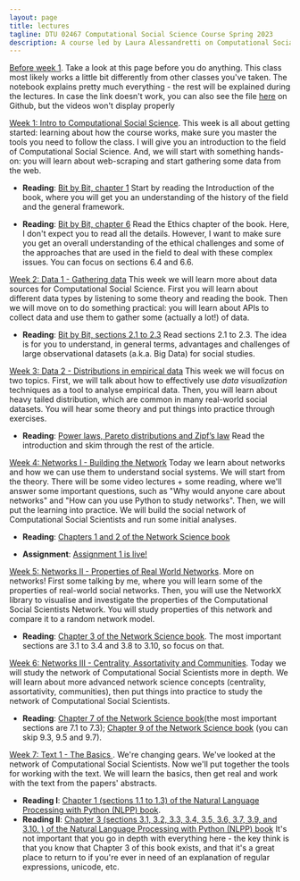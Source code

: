 ```yaml
---
layout: page
title: lectures
tagline: DTU 02467 Computational Social Science Course Spring 2023
description: A course led by Laura Alessandretti on Computational Social Science
---
```



[Before week 1](https://nbviewer.org/github/lalessan/comsocsci2023/blob/master/lectures/Before_week_1.ipynb). Take a look at this page before you do anything. This class most likely works a little bit differently from other classes you've taken. The notebook explains pretty much everything - the rest will be explained during the lectures. In case the link doesn't work, you can also see the file [here](https://github.com/lalessan/comsocsci2022/blob/master/lectures/Before_week_1.ipynb) on Github, but the videos won't display properly


[Week 1: Intro to Computational Social Science](https://nbviewer.org/github/lalessan/comsocsci2023/blob/master/lectures/Week1.ipynb). This week is all about getting started: learning about how the course works, make sure you master the tools you need to follow the class. I will give you an introduction to the field of Computational Social Science. And, we will start with something hands-on: you will learn about web-scraping and start gathering some data from the web.

 * __Reading__: [Bit by Bit, chapter 1](https://www.bitbybitbook.com/en/1st-ed/introduction/) Start by reading the Introduction of the book, where you will get you an understanding of the history of the field and the general framework.    

 * __Reading__:  [Bit by Bit, chapter 6](https://www.bitbybitbook.com/en/1st-ed/ethics/) Read the Ethics chapter of the book. Here, I don't expect you to read all the details. However, I want to make sure you get an overall understanding of the ethical challenges and some of the approaches that are used in the field to deal with these complex issues. You can focus on sections 6.4 and 6.6.    

[Week 2: Data 1 - Gathering data](https://nbviewer.org/github/lalessan/comsocsci2023/blob/master/lectures/Week2.ipynb) This week we will learn more about data sources for Computational Social Science. First you will learn about different data types by listening to some theory and reading the book. Then we will move on to do something practical: you will learn about APIs to collect data and use them to gather some (actually a lot!) of data.

 * __Reading__: [Bit by Bit, sections 2.1 to 2.3](https://www.bitbybitbook.com/en/1st-ed/observing-behavior/observing-intro/) Read sections 2.1 to 2.3. The idea is for you to understand, in general terms, advantages and challenges of large observational datasets (a.k.a. Big Data) for social studies.

 [Week 3: Data 2 - Distributions in empirical data](https://nbviewer.org/github/lalessan/comsocsci2023/blob/master/lectures/Week3.ipynb) This week we will focus on two topics. First, we will talk about how to effectively use _data visualization_ techniques as a tool to analyse empirical data. Then, you will learn about heavy tailed distribution, which are common in many real-world social datasets. You will hear some theory and put things into practice through exercises.

  * __Reading__: [Power laws, Pareto distributions and Zipf’s law](https://www.cs.cornell.edu/courses/cs6241/2019sp/readings/Newman-2005-distributions.pdf) Read the introduction and skim through the rest of the article.    


[Week 4: Networks I - Building the Network](https://nbviewer.org/github/lalessan/comsocsci2023/blob/master/lectures/Week4.ipynb) Today we learn about networks and how we can use them to understand social systems. We will start from the theory. There will be some video lectures + some reading, where we'll answer some important questions, such as "Why would anyone care about networks" and "How can you use Python to study networks". Then, we will put the learning into practice. We will build the social network of Computational Social Scientists and run some initial analyses.
 * __Reading__: [Chapters 1 and 2 of the Network Science book](http://networksciencebook.com/chapter/1)

* __Assignment__: [Assignment 1 is live!](https://nbviewer.org/github/lalessan/comsocsci2023/blob/master/assignments/Assignment1.ipynb)

[Week 5: Networks II - Properties of Real World Networks](https://nbviewer.jupyter.org/github/lalessan/comsocsci2023/blob/7457b4c/lectures/Week5.ipynb).  More on networks! First some talking by me, where you will learn some of the properties of real-world social networks. Then, you will use the NetworkX library to visualise and investigate the properties of the Computational Social Scientists Network. You will study properties of this network and compare it to a random network model.

 * __Reading__: [Chapter 3 of the Network Science book](http://networksciencebook.com/chapter/3).  The most important sections are 3.1 to 3.4 and 3.8 to 3.10, so focus on that.


 [Week 6: Networks III - Centrality, Assortativity and Communities](https://nbviewer.jupyter.org/github/lalessan/comsocsci2023/blob/dea63e4/lectures/Week6.ipynb).  Today we will study the network of Computational Social Scientists more in depth. We will learn about more advanced network science concepts (centrality, assortativity, communities), then put things into practice to study the network of Computational Social Scientists.  


 * __Reading__: [Chapter 7 of the Network Science book](http://networksciencebook.com/chapter/7)(the most important sections are 7.1 to 7.3); [Chapter 9 of the Network Science book](http://networksciencebook.com/chapter/9) (you can skip 9.3, 9.5 and 9.7).

  [Week 7: Text 1 - The Basics ](https://nbviewer.jupyter.org/github/lalessan/comsocsci2023/blob/c36ae2e/lectures/Week7.ipynb). We're changing gears. We've looked at the network of Computational Social Scientists. Now we'll put together the tools for working with the text. We will learn the basics, then  get real and work with the text from the papers' abstracts. 

 * __Reading I__: [Chapter 1 (sections 1.1 to 1.3) of the Natural Language Processing with Python (NLPP) book](http://www.nltk.org/book/).
 * __Reading II__: [Chapter 3 (sections 3.1, 3.2, 3.3, 3.4, 3.5, 3.6, 3.7, 3.9, and 3.10. )  of the Natural Language Processing with Python (NLPP) book](http://www.nltk.org/book/) It's not important that you go in depth with everything here - the key think is that you know that Chapter 3 of this book exists, and that it's a great place to return to if you're ever in need of an explanation of regular expressions, unicode, etc.

